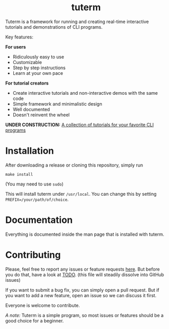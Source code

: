 <h1 align="center">tuterm</h1>

Tuterm is a framework for running and creating real-time interactive tutorials
and demonstrations of CLI programs.

Key features:

**For users**
* Ridiculously easy to use
* Customizable
* Step by step instructions
* Learn at your own pace

**For tutorial creators**
* Create interactive tutorials and non-interactive demos with the same code
* Simple framework and minimalistic design
* Well documented
* Doesn't reinvent the wheel

**UNDER CONSTRUCTION:** [A collection of tutorials for your favorite CLI programs](https://github.com/HarisGusic/tuterm-collection)

# Installation

After downloading a release or cloning this repository, simply run

```shell
make install
```
(You may need to use `sudo`)

This will install tuterm under `/usr/local`. You can change this by setting `PREFIX=/your/path/of/choice`.

# Documentation

Everything is documented inside the man page that is installed with tuterm.

# Contributing

Please, feel free to report any issues or feature requests [here](https://github.com/HarisGusic/tuterm/issues).
But before you do that, have a look at [TODO](./TODO.org).
(this file will steadily dissolve into GitHub issues)

If you want to submit a bug fix, you can simply open a pull request. But if you
want to add a new feature, open an issue so we can discuss it first.

Everyone is welcome to contribute.

*A note:* Tuterm is a simple program, so most issues or features should be a good choice for a beginner.
